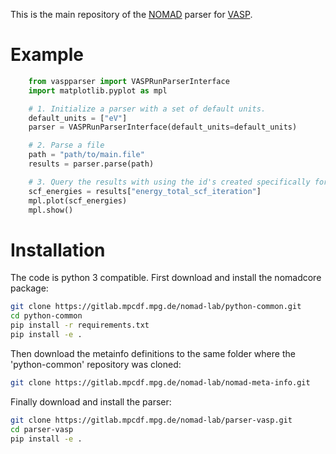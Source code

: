 This is the main repository of the [NOMAD](https://www.nomad-coe.eu/) parser for
[VASP](http://www.vasp.at/).

# Example
```python
    from vaspparser import VASPRunParserInterface
    import matplotlib.pyplot as mpl

    # 1. Initialize a parser with a set of default units.
    default_units = ["eV"]
    parser = VASPRunParserInterface(default_units=default_units)

    # 2. Parse a file
    path = "path/to/main.file"
    results = parser.parse(path)

    # 3. Query the results with using the id's created specifically for NOMAD.
    scf_energies = results["energy_total_scf_iteration"]
    mpl.plot(scf_energies)
    mpl.show()
```

# Installation
The code is python 3 compatible. First download and install
the nomadcore package:

```sh
git clone https://gitlab.mpcdf.mpg.de/nomad-lab/python-common.git
cd python-common
pip install -r requirements.txt
pip install -e .
```

Then download the metainfo definitions to the same folder where the
'python-common' repository was cloned:

```sh
git clone https://gitlab.mpcdf.mpg.de/nomad-lab/nomad-meta-info.git
```

Finally download and install the parser:

```sh
git clone https://gitlab.mpcdf.mpg.de/nomad-lab/parser-vasp.git
cd parser-vasp
pip install -e .
```
